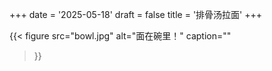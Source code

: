 +++
date = '2025-05-18'
draft = false
title = '排骨汤拉面'
+++

{{< figure
  src="bowl.jpg"
  alt="面在碗里！"
  caption=""
>}}
